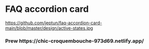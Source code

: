 #  FAQ accordion card
https://github.com/jeptun/faq-accordion-card-main/blob/master/design/active-states.jpg
<h3>Prew https://chic-croquembouche-973d69.netlify.app/ </h3>
